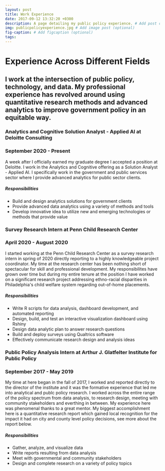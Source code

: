 ```yaml
---
layout: post
title: Work Experience
date: 2017-09-12 13:32:20 +0300
description: A page detailing my public policy experience. # Add post description (optional)
img: publicpolicyexperience.jpg # Add image post (optional)
fig-caption: # Add figcaption (optional)
tags:
---
```

# Experience Across Different Fields

## I work at the intersection of public policy, technology, and data. My professional experience has revolved around using quantitative research methods and advanced analytics to improve government policy in an equitable way.


### Analytics and Cognitive Solution Analyst - Applied AI at Deloitte Consulting
### September 2020 - Present

A week after I officially earned my graduate degree I accepted a position at Deloitte. I work in the Analytics and Cognitive offering as a Solution Analyst - Applied AI. I specifically work in the government and public services sector where I provide advanced analytics for public sector clients. 

##### Responsibilities

- Build and design analytics solutions for government clients
- Provide advanced data analytics using a variety of methods and tools
- Develop innovative idea to utilize new and emerging technologies or methods that provide value

### Survey Research Intern at Penn Child Research Center
### April 2020 - August 2020

I started working at the Penn Child Research Center as a survey research intern in spring of 2020 directly reporting to a highly knowledgeable project coordinator. My time at the research center has been nothing short of spectacular for skill and professional development. My responsibilites have grown over time but during my entire tenure at the position I have worked on a significant research project addressing ethno-racial disparities in Philadelphia's child welfare system regarding out-of-home placements.

##### Responsibilities

- Write R scripts for data analysis, dashboard development, and automated reporting
- Design, build, and test an interactive visualization dashboard using Rshiny
- Design data analytic plan to answer research questions 
- Build and deploy surveys using Qualtrics software
- Effectively communicate research design and analysis ideas



### Public Policy Analysis Intern at Arthur J. Glatfelter Institute for Public Policy
### September 2017 - May 2019

My time at here began in the fall of 2017, I worked and reported directly to the director of the institute and it was the formative experience that led me into analytical and publc policy research. I worked across the entire range of the policy spectrum from data analysis, to research design, meeting with community stakeholders and everthing in between. My experience here was phenomenal thanks to a great mentor. My biggest accomplishment here is a quantitative research report which gained local recognition for the impact it had on city and county level policy decisions, see more about the report below.

##### Responsibilities

- Gather, analyze, and visualize data
- Write reports resulting from data analysis
- Meet with governmental and community stakeholders
- Design and complete research on a variety of policy topics

